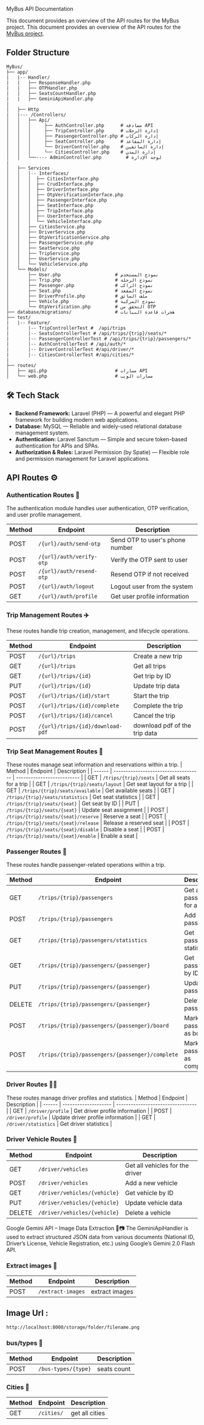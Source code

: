  MyBus API Documentation

This document provides an overview of the API routes for the MyBus project.
This document provides an overview of the API routes for the [MyBus project](https://abdelrhman-arfat.github.io/mybus/).


## Folder Structure
```
MyBus/
├── app/
|   |-- Handler/
|   |   ├── ResponseHandler.php
|   |   ├── OTPHandler.php
|   |   ├── SeatsCountHandler.php
|   |   ├── GeminiApiHandler.php
|
│   ├── Http
|   |--- /Controllers/
│   │   ├── Api/
│   │   │     ├── AuthController.php      # مصادقة API
│   │   │     ├── TripController.php      # إدارة الرحلات
│   │   │     ├── PassengerController.php # إدارة الركاب
│   │   │     ├── SeatController.php      # إدارة المقاعد
│   │   │     └── DriverController.php    # إدارة السائقين
│   │   │     └── CitiesController.php    # إدارة المدن
│   │   └──---- AdminController.php         # لوحة الإدارة
|
│   ├── Services
│   │   |-- Interfaces/
│   │   │  ├── CitiesInterface.php
│   │   │  ├── CrudInterface.php
│   │   │  ├── DriverInterface.php
│   │   │  ├── OtpVerificationInterface.php
│   │   │  ├── PassengerInterface.php
│   │   │  ├── SeatInterface.php
│   │   │  ├── TripInterface.php
│   │   │  ├── UserInterface.php
│   │   │  └── VehicleInterface.php
│   │   ├── CitiesService.php
│   │   ├── DriverService.php
│   │   ├── OtpVerificationService.php
│   │   ├── PassengerService.php
│   │   ├── SeatService.php
│   │   ├── TripService.php
│   │   ├── UserService.php
│   │   └── VehicleService.php
│   └── Models/
│       ├── User.php                    # نموذج المستخدم
│       ├── Trip.php                    # نموذج الرحلة
│       ├── Passenger.php               # نموذج الراكب
│       ├── Seat.php                    # نموذج المقعد
│       ├── DriverProfile.php           # ملف السائق
│       ├── Vehicle.php                 # نموذج المركبة
│       └── OtpVerification.php         # التحقق من OTP
├── database/migrations/                # هجرات قاعدة البيانات
├── test/
|   |-- Feature/
|       |-- TripControllerTest #  /api/trips
|       |-- SeatsControllerTest # /api/trips/{trip}/seats/*
|       |-- PassengerControllerTest # /api/trips/{trip}/passengers/*
|       |-- AuthControllerTest # /api/auth/*
|       |-- DriverControllerTest #/api/driver/*
|       |-- CitiesControllerTest #/api/cities/*
|
├── routes/
│   ├── api.php                         # مسارات API
│   └── web.php                         # مسارات الويب
```

## 🛠 Tech Stack
- **Backend Framework:** Laravel (PHP) — A powerful and elegant PHP framework for building modern web applications.  
- **Database:** MySQL — Reliable and widely-used relational database management system.  
- **Authentication:** Laravel Sanctum — Simple and secure token-based authentication for APIs and SPAs.  
- **Authorization & Roles:** Laravel Permission (by Spatie) — Flexible role and permission management for Laravel applications.  

## API Routes ⚙️



### Authentication Routes 🔑

The authentication module handles user authentication, OTP verification, and user profile management.

| Method | Endpoint | Description |
|--------|----------|-------------|
| POST | `/{url}/auth/send-otp` | Send OTP to user\'s phone number |
| POST | `/{url}/auth/verify-otp` | Verify the OTP sent to user |
| POST | `/{url}/auth/resend-otp` | Resend OTP if not received |
| POST | `/{url}/auth/logout` | Logout user from the system |
| GET | `/{url}/auth/profile` | Get user profile information |



### Trip Management Routes ✈️

These routes handle trip creation, management, and lifecycle operations.

| Method | Endpoint | Description |
|--------|----------|-------------|
| POST | `/{url}/trips` | Create a new trip |
| GET | `/{url}/trips` | Get all trips |
| GET | `/{url}/trips/{id}` | Get trip by ID |
| PUT | `/{url}/trips/{id}` | Update trip data |
| POST | `/{url}/trips/{id}/start` | Start the trip |
| POST | `/{url}/trips/{id}/complete` | Complete the trip |
| POST | `/{url}/trips/{id}/cancel` | Cancel the trip |
| POST | `/{url}/trips/{id}/download-pdf` |download pdf of the trip data |




### Trip Seat Management Routes 💺

These routes manage seat information and reservations within a trip.
| Method | Endpoint                             | Description                |
| ------ | ------------------------------------ | -------------------------- |
| GET    | `/trips/{trip}/seats`                | Get all seats for a trip   |
| GET    | `/trips/{trip}/seats/layout`         | Get seat layout for a trip |
| GET    | `/trips/{trip}/seats/available`      | Get available seats        |
| GET    | `/trips/{trip}/seats/statistics`     | Get seat statistics        |
| GET    | `/trips/{trip}/seats/{seat}`         | Get seat by ID             |
| PUT    | `/trips/{trip}/seats/{seat}`         | Update seat assignment     |
| POST   | `/trips/{trip}/seats/{seat}/reserve` | Reserve a seat             |
| POST   | `/trips/{trip}/seats/{seat}/release` | Release a reserved seat    |
| POST   | `/trips/{trip}/seats/{seat}/disable` | Disable a seat             |
| POST   | `/trips/{trip}/seats/{seat}/enable`  | Enable a seat              |


### Passenger Routes 🚶

These routes handle passenger-related operations within a trip.

| Method | Endpoint                                        | Description                   |
| ------ | ----------------------------------------------- | ----------------------------- |
| GET    | `/trips/{trip}/passengers`                      | Get all passengers for a trip |
| POST   | `/trips/{trip}/passengers`                      | Add a new passenger           |
| GET    | `/trips/{trip}/passengers/statistics`           | Get passenger statistics      |
| GET    | `/trips/{trip}/passengers/{passenger}`          | Get passenger by ID           |
| PUT    | `/trips/{trip}/passengers/{passenger}`          | Update passenger              |
| DELETE | `/trips/{trip}/passengers/{passenger}`          | Delete passenger              |
| POST   | `/trips/{trip}/passengers/{passenger}/board`    | Mark passenger as boarded     |
| POST   | `/trips/{trip}/passengers/{passenger}/complete` | Mark passenger as completed   |



### Driver Routes 🧑‍✈️

These routes manage driver profiles and statistics.
| Method | Endpoint             | Description                       |
| ------ | -------------------- | --------------------------------- |
| GET    | `/driver/profile`    | Get driver profile information    |
| POST   | `/driver/profile`    | Update driver profile information |
| GET    | `/driver/statistics` | Get driver statistics             |

### Driver Vehicle Routes 🚗

| Method | Endpoint                     | Description                     |
| ------ | ---------------------------- | ------------------------------- |
| GET    | `/driver/vehicles`           | Get all vehicles for the driver |
| POST   | `/driver/vehicles`           | Add a new vehicle               |
| GET    | `/driver/vehicles/{vehicle}` | Get vehicle by ID               |
| PUT    | `/driver/vehicles/{vehicle}` | Update vehicle data             |
| DELETE | `/driver/vehicles/{vehicle}` | Delete a vehicle                |

Google Gemini API – Image Data Extraction 🧠📷
The GeminiApiHandler is used to extract structured JSON data from various documents (National ID, Driver’s License, Vehicle Registration, etc.) using Google’s Gemini 2.0 Flash API.

### Extract images 📸

| Method | Endpoint                     | Description                     |
| ------ | ---------------------------- | ------------------------------- |
| POST    | `/extract-images`           | extract images                  |



## Image Url :
```bash
http://localhost:8000/storage/folder/filename.png
```
### bus/types 📸

| Method | Endpoint                     | Description                     |
| ------ | ---------------------------- | ------------------------------- |
| POST    | `/bus-types/{type}`             | seats count                      |

### Cities 📸

| Method | Endpoint                     | Description                     |
| ------ | ---------------------------- | ------------------------------- |
| GET    | `/cities/`             | get all cities                      |




